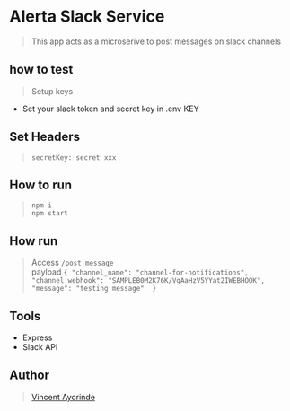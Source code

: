 # Alerta Slack Service
> This app acts as a microserive to post messages on slack channels

## how to test
 > Setup keys <br>
- Set your slack token and secret key in .env KEY

## Set Headers
> ```secretKey: secret xxx```

##  How to run
> `npm i` <br>
`npm start`

## How run
> Access `/post_message`  <br>
payload ``` {
    "channel_name": "channel-for-notifications",
    "channel_webhook": "SAMPLEB0M2K76K/VgAaHzV5YYat2IWEBHOOK",
    "message": "testing message" 
} ```

## Tools
- Express
- Slack API


## Author
> [Vincent Ayorinde](https://github.com/vincentayorinde)
